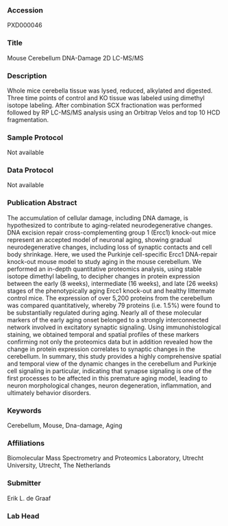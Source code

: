 ### Accession
PXD000046

### Title
Mouse Cerebellum DNA-Damage 2D LC-MS/MS

### Description
Whole mice cerebella tissue was lysed, reduced, alkylated and digested.  Three time points of control and KO tissue was labeled using dimethyl isotope labeling. After combination SCX fractionation was performed followed by RP LC-MS/MS analysis using an Orbitrap Velos and top 10 HCD fragmentation.

### Sample Protocol
Not available

### Data Protocol
Not available

### Publication Abstract
The accumulation of cellular damage, including DNA damage, is hypothesized to contribute to aging-related neurodegenerative changes. DNA excision repair cross-complementing group 1 (Ercc1) knock-out mice represent an accepted model of neuronal aging, showing gradual neurodegenerative changes, including loss of synaptic contacts and cell body shrinkage. Here, we used the Purkinje cell-specific Ercc1 DNA-repair knock-out mouse model to study aging in the mouse cerebellum. We performed an in-depth quantitative proteomics analysis, using stable isotope dimethyl labeling, to decipher changes in protein expression between the early (8 weeks), intermediate (16 weeks), and late (26 weeks) stages of the phenotypically aging Ercc1 knock-out and healthy littermate control mice. The expression of over 5,200 proteins from the cerebellum was compared quantitatively, whereby 79 proteins (i.e. 1.5%) were found to be substantially regulated during aging. Nearly all of these molecular markers of the early aging onset belonged to a strongly interconnected network involved in excitatory synaptic signaling. Using immunohistological staining, we obtained temporal and spatial profiles of these markers confirming not only the proteomics data but in addition revealed how the change in protein expression correlates to synaptic changes in the cerebellum. In summary, this study provides a highly comprehensive spatial and temporal view of the dynamic changes in the cerebellum and Purkinje cell signaling in particular, indicating that synapse signaling is one of the first processes to be affected in this premature aging model, leading to neuron morphological changes, neuron degeneration, inflammation, and ultimately behavior disorders.

### Keywords
Cerebellum, Mouse, Dna-damage, Aging

### Affiliations
Biomolecular Mass Spectrometry and Proteomics Laboratory, Utrecht University, Utrecht, The Netherlands

### Submitter
Erik L. de Graaf

### Lab Head


